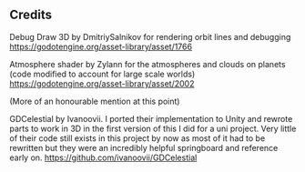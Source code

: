 
## Credits


Debug Draw 3D by DmitriySalnikov for rendering orbit lines and debugging
https://godotengine.org/asset-library/asset/1766
 
Atmosphere shader by Zylann for the atmospheres and clouds on planets (code modified to account for large scale worlds)
https://godotengine.org/asset-library/asset/2002
 
(More of an honourable mention at this point)

GDCelestial by Ivanoovii. I ported their implementation to Unity and rewrote parts to work in 3D in the first version of this I did for a uni project. Very little of their code still exists in this project by now as most of it had to be rewritten but they were an incredibly helpful springboard and reference early on.
https://github.com/ivanoovii/GDCelestial
